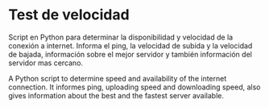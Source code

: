 # Test de velocidad
Script en Python para determinar la disponibilidad y velocidad de la conexión a internet.
Informa el ping, la velocidad de subida y la velocidad de bajada, información sobre el mejor servidor y también información del servidor mas cercano.

A Python script to determine speed and availability of the internet connection.
It informes ping, uploading speed and downloading speed, also gives information about the best and the fastest server available.

